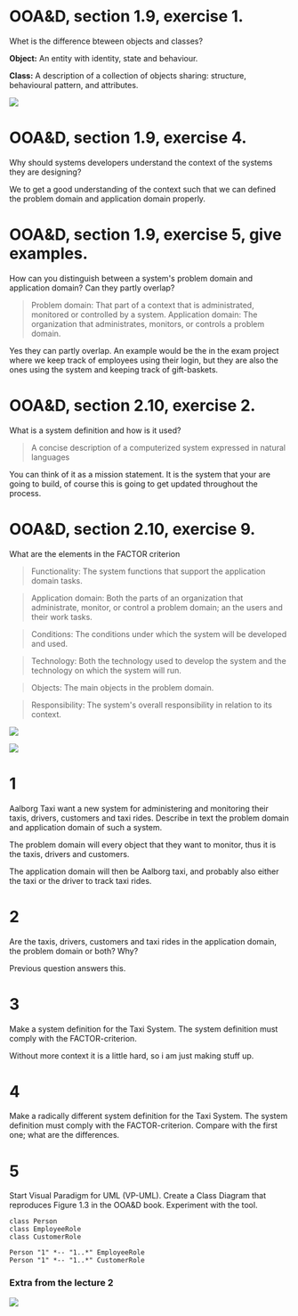 # OOA&D, section 1.9, exercise 1.
Whet is the difference bteween objects and classes?

**Object:** An entity with identity, state and behaviour.

**Class:** A description of a collection of objects sharing: structure, behavioural pattern, and attributes.

![](example_class_object.png)

# OOA&D, section 1.9, exercise 4.
Why should systems developers understand the context of the systems they are designing?

We to get a good understanding of the context such that we can defined the problem domain and application domain properly.

# OOA&D, section 1.9, exercise 5, give examples.
How can you distinguish between a system's problem domain and application domain? Can they partly overlap?

> Problem domain: That part of a context that is administrated, monitored or controlled by a system.
> Application domain: The organization that administrates, monitors, or controls a problem domain.

Yes they can partly overlap. An example would be the in the exam project where we keep track of employees using their login, but they are also the ones using the system and keeping track of gift-baskets.

# OOA&D, section 2.10, exercise 2.
What is a system definition and how is it used?

> A concise description of a computerized system expressed in natural languages

You can think of it as a mission statement. It is the system that your are going to build, of course this is going to get updated throughout the process.

# OOA&D, section 2.10, exercise 9.
What are the elements in the FACTOR criterion

> Functionality: The system functions that support the application domain tasks.

> Application domain: Both the parts of an organization that administrate, monitor, or control a problem domain; an the users and their work tasks.

> Conditions: The conditions under which the system will be developed and used.

> Technology: Both the technology used to develop the system and the technology on which the system will run.

> Objects: The main objects in the problem domain.

> Responsibility: The system's overall responsibility in relation to its context.

![](fac.png)

![](tor.png)

# 1
Aalborg Taxi want a new system for administering and monitoring their taxis, drivers, customers and taxi rides. Describe in text the problem domain and application domain of such a system.

The problem domain will every object that they want to monitor, thus it is the taxis, drivers and customers.

The application domain will then be Aalborg taxi, and probably also either the taxi or the driver to track taxi rides.

# 2
Are the taxis, drivers, customers and taxi rides in the application domain, the problem domain or both? Why?

Previous question answers this.

# 3
Make a system definition for the Taxi System. The system definition must comply with the FACTOR-criterion.

Without more context it is a little hard, so i am just making stuff up.

# 4
Make a radically different system definition for the Taxi System. The system definition must comply with the FACTOR-criterion. Compare with the first one; what are the differences.

# 5
Start Visual Paradigm for UML (VP-UML). Create a Class Diagram that reproduces Figure 1.3 in the OOA&D book. Experiment with the tool.

```plantuml
class Person
class EmployeeRole
class CustomerRole

Person "1" *-- "1..*" EmployeeRole
Person "1" *-- "1..*" CustomerRole
```
### Extra from the lecture 2
![](difficulties.png)
